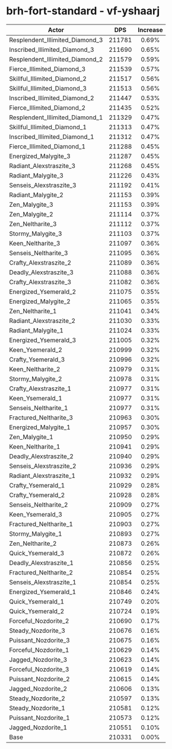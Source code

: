 # brh-fort-standard - vf-yshaarj
| Actor | DPS | Increase |
|---|:---:|:---:|
|Resplendent_Illimited_Diamond_3|211781|0.69%|
|Inscribed_Illimited_Diamond_3|211690|0.65%|
|Resplendent_Illimited_Diamond_2|211579|0.59%|
|Fierce_Illimited_Diamond_3|211539|0.57%|
|Skillful_Illimited_Diamond_2|211517|0.56%|
|Skillful_Illimited_Diamond_3|211513|0.56%|
|Inscribed_Illimited_Diamond_2|211447|0.53%|
|Fierce_Illimited_Diamond_2|211435|0.52%|
|Resplendent_Illimited_Diamond_1|211329|0.47%|
|Skillful_Illimited_Diamond_1|211313|0.47%|
|Inscribed_Illimited_Diamond_1|211312|0.47%|
|Fierce_Illimited_Diamond_1|211288|0.45%|
|Energized_Malygite_3|211287|0.45%|
|Radiant_Alexstraszite_3|211268|0.45%|
|Radiant_Malygite_3|211226|0.43%|
|Senseis_Alexstraszite_3|211192|0.41%|
|Radiant_Malygite_2|211153|0.39%|
|Zen_Malygite_3|211153|0.39%|
|Zen_Malygite_2|211114|0.37%|
|Zen_Neltharite_3|211112|0.37%|
|Stormy_Malygite_3|211103|0.37%|
|Keen_Neltharite_3|211097|0.36%|
|Senseis_Neltharite_3|211095|0.36%|
|Crafty_Alexstraszite_2|211089|0.36%|
|Deadly_Alexstraszite_3|211088|0.36%|
|Crafty_Alexstraszite_3|211082|0.36%|
|Energized_Ysemerald_2|211075|0.35%|
|Energized_Malygite_2|211065|0.35%|
|Zen_Neltharite_1|211041|0.34%|
|Radiant_Alexstraszite_2|211030|0.33%|
|Radiant_Malygite_1|211024|0.33%|
|Energized_Ysemerald_3|211005|0.32%|
|Keen_Ysemerald_2|210999|0.32%|
|Crafty_Ysemerald_3|210996|0.32%|
|Keen_Neltharite_2|210979|0.31%|
|Stormy_Malygite_2|210978|0.31%|
|Crafty_Alexstraszite_1|210977|0.31%|
|Keen_Ysemerald_1|210977|0.31%|
|Senseis_Neltharite_1|210977|0.31%|
|Fractured_Neltharite_3|210963|0.30%|
|Energized_Malygite_1|210957|0.30%|
|Zen_Malygite_1|210950|0.29%|
|Keen_Neltharite_1|210941|0.29%|
|Deadly_Alexstraszite_2|210940|0.29%|
|Senseis_Alexstraszite_2|210936|0.29%|
|Radiant_Alexstraszite_1|210932|0.29%|
|Crafty_Ysemerald_1|210929|0.28%|
|Crafty_Ysemerald_2|210928|0.28%|
|Senseis_Neltharite_2|210909|0.27%|
|Keen_Ysemerald_3|210905|0.27%|
|Fractured_Neltharite_1|210903|0.27%|
|Stormy_Malygite_1|210893|0.27%|
|Zen_Neltharite_2|210873|0.26%|
|Quick_Ysemerald_3|210872|0.26%|
|Deadly_Alexstraszite_1|210856|0.25%|
|Fractured_Neltharite_2|210854|0.25%|
|Senseis_Alexstraszite_1|210854|0.25%|
|Energized_Ysemerald_1|210846|0.24%|
|Quick_Ysemerald_1|210749|0.20%|
|Quick_Ysemerald_2|210724|0.19%|
|Forceful_Nozdorite_2|210690|0.17%|
|Steady_Nozdorite_3|210676|0.16%|
|Puissant_Nozdorite_3|210675|0.16%|
|Forceful_Nozdorite_1|210629|0.14%|
|Jagged_Nozdorite_3|210623|0.14%|
|Forceful_Nozdorite_3|210619|0.14%|
|Puissant_Nozdorite_2|210615|0.14%|
|Jagged_Nozdorite_2|210606|0.13%|
|Steady_Nozdorite_2|210597|0.13%|
|Steady_Nozdorite_1|210581|0.12%|
|Puissant_Nozdorite_1|210573|0.12%|
|Jagged_Nozdorite_1|210551|0.10%|
|Base|210331|0.00%|
